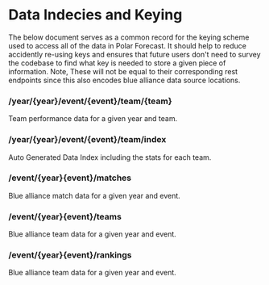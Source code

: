 

# Data Indecies and Keying
The below document serves as a common record for the keying scheme used to access all of the data in Polar Forecast. It should help to reduce accidently re-using keys and ensures that future users don't need to survey the codebase to find what key is needed to store a given piece of information. Note, These will not be equal to their corresponding rest endpoints since this also encodes blue alliance data source locations.

### /year/{year}/event/{event}/team/{team}
Team performance data for a given year and team.

### /year/{year}/event/{event}/team/index
Auto Generated Data Index including the stats for each team.

### /event/{year}{event}/matches
Blue alliance match data for a given year and event.

### /event/{year}{event}/teams
Blue alliance team data for a given year and event.

### /event/{year}{event}/rankings
Blue alliance team data for a given year and event.
